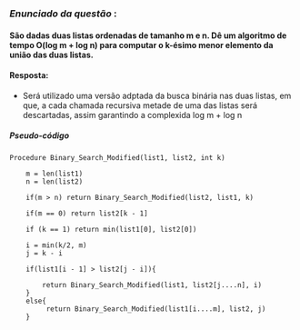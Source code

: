 ### _Enunciado da questão_ :

#### São dadas duas listas ordenadas de tamanho m e n. Dê um algoritmo de tempo O(log m + log n) para computar o k-ésimo menor elemento da união das duas listas.

#### Resposta:

* Será utilizado uma versão adptada da busca binária nas duas listas, em que, a cada chamada recursiva metade de uma das listas será descartadas, assim garantindo a complexida log m + log n


##### Pseudo-código

```
Procedure Binary_Search_Modified(list1, list2, int k)

    m = len(list1)
    n = len(list2)

    if(m > n) return Binary_Search_Modified(list2, list1, k)

    if(m == 0) return list2[k - 1]

    if (k == 1) return min(list1[0], list2[0])

    i = min(k/2, m)
    j = k - i

    if(list1[i - 1] > list2[j - i]){

        return Binary_Search_Modified(list1, list2[j....n], i)
    }
    else{
         return Binary_Search_Modified(list1[i....m], list2, j)
    }
```